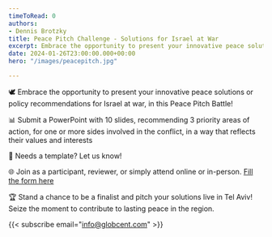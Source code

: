 ```yaml
---
timeToRead: 0
authors:
- Dennis Brotzky
title: Peace Pitch Challenge - Solutions for Israel at War
excerpt: Embrace the opportunity to present your innovative peace solutions or policy recommendations for Israel at war, in this Peace Pitch Battle!
date: 2024-01-26T23:00:00.000+00:00
hero: "/images/peacepitch.jpg"

---
```


🕊️ Embrace the opportunity to present your innovative peace solutions or policy recommendations for Israel at war, in this Peace Pitch Battle!

📊 Submit a PowerPoint with 10 slides, recommending 3 priority areas of action, for one or more sides involved in the conflict, in a way that reflects their values and interests

📩 Needs a template? Let us know!

🌐 Join as a participant, reviewer, or simply attend online or in-person. [Fill the form here](https://forms.gle/BaWaGLTKez1trs9s8)

🏆 Stand a chance to be a finalist and pitch your solutions live in Tel Aviv! Seize the moment to contribute to lasting peace in the region.

{{< subscribe email="info@globcent.com" >}}
